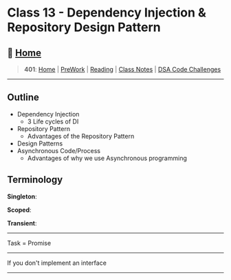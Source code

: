 # Class 13 - Dependency Injection & Repository Design Pattern

## 🏡 [**Home**](https://mistidinzy.github.io/ReadingNotes/)

> **401**: [Home](/c401home.md)
|
[PreWork](/401/PreworkRM.md)
|
[Reading](/401/ReadingRM.md)
|
[Class Notes](/401/ClassRM.md)
|
[DSA Code Challenges](https://mistidinzy.github.io/data-structures-and-algorithms/)
>

---

## Outline

- Dependency Injection
  - 3 Life cycles of DI
- Repository Pattern
  - Advantages of the Repository Pattern
- Design Patterns
- Asynchronous Code/Process
  - Advantages of why we use Asynchronous programming

## Terminology

**Singleton**:

**Scoped**:

**Transient**:

---

Task = Promise

---

If you don't implement an interface

---
